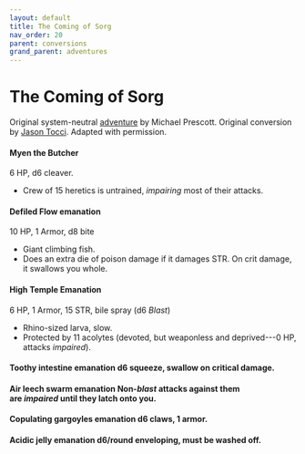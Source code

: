 ```yaml
---
layout: default
title: The Coming of Sorg
nav_order: 20
parent: conversions
grand_parent: adventures
---
```


# The Coming of Sorg

Original system-neutral [adventure](http://blog.trilemma.com/2014/06/the-coming-of-sorg.html) by Michael Prescott. Original conversion by [Jason Tocci](https://jasontocci.itch.io/agents-of-the-odd/devlog/180126/adapting-scenarios-for-agents-of-the-odd). Adapted with permission.

#### Myen the Butcher 
6 HP, d6 cleaver.
- Crew of 15 heretics is untrained, *impairing* most of their attacks.

#### Defiled Flow emanation 
10 HP, 1 Armor, d8 bite
- Giant climbing fish.
- Does an extra die of poison damage if it damages STR. On crit damage, it swallows you whole.

#### High Temple Emanation 
6 HP, 1 Armor, 15 STR, bile spray (d6 *Blast*)
- Rhino-sized larva, slow.
- Protected by 11 acolytes (devoted, but weaponless and deprived---0 HP, attacks *impaired*).

#### Toothy intestine emanation d6 squeeze, swallow on critical damage.
#### Air leech swarm emanation Non-*blast* attacks against them are *impaired* until they latch onto you.
#### Copulating gargoyles emanation d6 claws, 1 armor.
#### Acidic jelly emanation d6/round enveloping, must be washed off.
